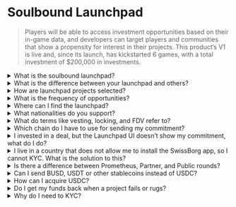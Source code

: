 # Soulbound Launchpad

> Players will be able to access investment opportunities based on their in-game data, and developers can target players and communities that show a propensity for interest in their projects. This product’s V1 is live and, since its launch, has kickstarted 6 games, with a total investment of $200,000 in investments.

<details>

<summary>What is the soulbound launchpad?</summary>

The Soulbound Launchpad is a platform that connects gamers with games raising capital based on their digital identity. It enables game developers to target specific players using their digital identities and raise funds.

</details>

<details>

<summary>What is the difference between your launchpad and others?</summary>

Players connected to the Soulbound launchpad through the credential network are granted access to deals tailored to their gaming credentials. This means an FPS player is more likely to receive an opportunity related to FPS gaming.

</details>

<details>

<summary>How are launchpad projects selected?</summary>

The investment council conducts a thorough multi-stage due diligence process, culminating in a comprehensive report. Across the private market (Venture Capitalist, Business Angels), we maintain some of the most comprehensive and detailed due diligence reports in the GameFi sector.

</details>

<details>

<summary>What is the frequency of opportunities?</summary>

Our ability to accept projects depends entirely on the quality of our deal flow. Therefore, we only consider projects that meet high standards of quality.

</details>

<details>

<summary>Where can I find the launchpad?</summary>

You can find the launchpad [here](https://launchpad.xborg.com/).

</details>

<details>

<summary>What nationalities do you support?</summary>

We support the countries supported by SwissBorg. The complete list can be found here: [https://swissborg.com/supported-countries](https://swissborg.com/supported-countries)

</details>

<details>

<summary>What do terms like vesting, locking, and FDV refer to?</summary>

* **Vesting** refers to the period during which the tokens are distributed
* **Locked** refers to the period during which the tokens are locked
* **FDV** refers to the valuation of a token, computed by multiplying its price by the max supply. (Fully Diluted Valuation)

</details>

<details>

<summary>Which chain do I have to use for sending my commitment?</summary>

The commitment is in USDC. The XBorg Launchpad supports Arbitrum, Avalanche, Optimism, Polygon and Binance Smart Chain. Ensure to verify the compatible chains before the launch.

</details>

<details>

<summary>I invested in a deal, but the Launchpad UI doesn’t show my commitment, what do I do?</summary>

If the launchpad does not show the commitment, please open a support ticket on Discord.

</details>

<details>

<summary>I live in a country that does not allow me to install the SwissBorg app, so I cannot KYC. What is the solution to this?</summary>

At the moment, we only support nationalities available on the SwissBorg app. XBorg is actively working on expanding its network, and in time more regions and nationalities will be eligible for KYC.

</details>

<details>

<summary>Is there a difference between Prometheus, Partner, and Public rounds?</summary>

The rounds in which users are eligible vary according to their demographic. Prometheus holders receive the greatest benefits and are not required to pay fees, while other rounds have different fees and allocation sizes.

</details>

<details>

<summary>Can I send BUSD, USDT or other stablecoins instead of USDC?</summary>

Currently, we only support USDC.

</details>

<details>

<summary>How can I acquire USDC?</summary>

SwissBorg is one of the best options to acquire USDC from other cryptocurrencies or fiat.

</details>

<details>

<summary>Do I get my funds back when a project fails or rugs?</summary>

We do thorough due diligence on the launchpad opportunities of XBorg to limit the number of projects that fails.

No refund will be implemented if it's deemed the investors' fault.

</details>

<details>

<summary>Why do I need to KYC?</summary>

For XBorg to comply with relevant jurisdiction relative to launchpads.

</details>
